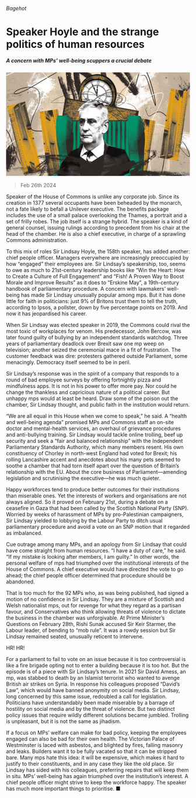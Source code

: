 ###### Bagehot

# Speaker Hoyle and the strange politics of human resources 

##### A concern with MPs’ well-being scuppers a crucial debate 

![image](images/20240302_BRD000.jpg) 

> Feb 26th 2024 

Speaker of the House of Commons is unlike any corporate job. Since its creation in 1377 several occupants have been beheaded by the monarch, not a fate likely to befall a Unilever executive. The benefits package includes the use of a small palace overlooking the Thames, a portrait and a set of frilly robes. The job itself is a strange hybrid. The speaker is a kind of general counsel, issuing rulings according to precedent from his chair at the head of the chamber. He is also a chief executive, in charge of a sprawling Commons administration. 

To this mix of roles Sir Lindsay Hoyle, the 158th speaker, has added another: chief people officer. Managers everywhere are increasingly preoccupied by how “engaged” their employees are. Sir Lindsay’s speakership, too, seems to owe as much to 21st-century leadership books like “Win the Heart: How to Create a Culture of Full Engagement” and “Fish! A Proven Way to Boost Morale and Improve Results” as it does to “Erskine May”, a 19th-century handbook of parliamentary procedure. A concern with lawmakers’ well-being has made Sir Lindsay unusually popular among mps. But it has done little for faith in politicians: just 9% of Britons trust them to tell the truth, according to Ipsos, a pollster, down by five percentage points on 2019. And now it has jeopardised his career. 

When Sir Lindsay was elected speaker in 2019, the Commons could rival the most toxic of workplaces for venom. His predecessor, John Bercow, was later found guilty of bullying by an independent standards watchdog. Three years of parliamentary deadlock over Brexit saw one mp weep on television; another seized the ceremonial mace in a fit of frustration. The customer feedback was dire: protesters gathered outside Parliament, some menacingly. Democracy itself seemed to be in peril.

Sir Lindsay’s response was in the spirit of a company that responds to a round of bad employee surveys by offering fortnightly pizza and mindfulness apps. It is not in his power to offer more pay. Nor could he change the thankless and capricious nature of a political career. But unhappy mps would at least be heard. Draw some of the poison out the chamber, Sir Lindsay thought, and public faith in the institution would return. 

“We are all equal in this House when we come to speak,” he said. A “health and well-being agenda” promised MPs and Commons staff an on-site doctor and mental-health services, an overhaul of grievance procedures and anti-bullying training. Sir Lindsay would tackle online trolling, beef up security and seek a “fair and balanced relationship” with the Independent Parliamentary Standards Authority, which many members resent. His own constituency of Chorley in north-west England had voted for Brexit; his rolling Lancashire accent and anecdotes about his many pets seemed to soothe a chamber that had torn itself apart over the question of Britain’s relationship with the EU. About the core business of Parliament—amending legislation and scrutinising the executive—he was much quieter. 

Happy workforces tend to produce better outcomes for their institutions than miserable ones. Yet the interests of workers and organisations are not always aligned. So it proved on February 21st, during a debate on a ceasefire in Gaza that had been called by the Scottish National Party (SNP). Worried by weeks of harassment of MPs by pro-Palestinian campaigners, Sir Lindsay yielded to lobbying by the Labour Party to ditch usual parliamentary procedure and avoid a vote on an SNP motion that it regarded as imbalanced. 

Cue outrage among many MPs, and an apology from Sir Lindsay that could have come straight from human resources. “I have a duty of care,” he said. “If my mistake is looking after members, I am guilty.” In other words, the personal welfare of mps had triumphed over the institutional interests of the House of Commons. A chief executive would have directed the vote to go ahead; the chief people officer determined that procedure should be abandoned. 

That is too much for the 92 MPs who, as  was being published, had signed a motion of no confidence in Sir Lindsay. They are a mixture of Scottish and Welsh nationalist mps, out for revenge for what they regard as a partisan favour, and Conservatives who think allowing threats of violence to dictate the business in the chamber was unforgivable. At Prime Minister’s Questions on February 28th, Rishi Sunak accused Sir Keir Starmer, the Labour leader, of bending to “mob rule”. It was a rowdy session but Sir Lindsay remained seated, unusually reticent to intervene. 

HR! HR!

For a parliament to fail to vote on an issue because it is too controversial is like a fire brigade opting not to enter a building because it is too hot. But the episode is of a piece with Sir Lindsay’s tenure. In 2021 Sir David Amess, an mp, was stabbed to death by an Islamist terrorist who wanted to avenge British air strikes on Syria. In response his colleagues proposed “David’s Law”, which would have banned anonymity on social media. Sir Lindsay, long concerned by this same issue, redoubled a call for legislation. Politicians have understandably been made miserable by a barrage of hostility on social media and by the threat of violence. But two distinct policy issues that require wildly different solutions became jumbled. Trolling is unpleasant, but it is not the same as jihadism. 

If a focus on MPs’ welfare can make for bad policy, keeping the employees engaged can also be bad for their own health. The Victorian Palace of Westminster is laced with asbestos, and blighted by fires, falling masonry and leaks. Builders want it to be fully vacated so that it can be stripped bare. Many mps hate this idea: it will be expensive, which makes it hard to justify to their constituents, and in any case they like the old place. Sir Lindsay has sided with his colleagues, preferring repairs that will keep them in situ. MPs’ well-being has again triumphed over the institution’s interest. A chief people officer might strive to keep the workforce happy. The speaker has much more important things to prioritise. ■






